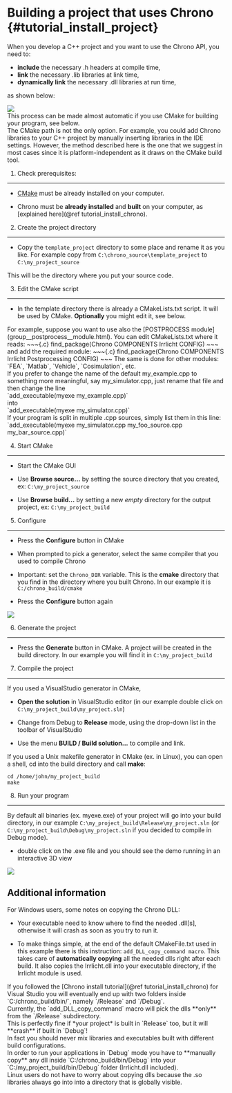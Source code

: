 Building a project that uses Chrono             {#tutorial_install_project}
==========================


When you develop a C++ project and you want to use the Chrono API,
you need to:
- **include** the necessary .h headers at compile time,
- **link** the necessary .lib libraries at link time,
- **dynamically link** the necessary .dll libraries at run time, 

as shown below: <br>

<img src="http://www.projectchrono.org/assets/manual/Pic_build.png" class="img-responsive">

<br>
This process can be made almost automatic if you use CMake for building your program, see below.

<div class="ce-info">
The CMake path is not the only option. For example, you could add Chrono libraries
to your C++ project by manually inserting libraries in the IDE settings. However,
the method described here is the one that we suggest in most cases since it is platform-independent as it draws on the CMake
build tool.
</div>



1) Check prerequisites:
-------------------------------------------------------------------

-   [CMake](http://www.cmake.org) must be already installed on
    your computer.
	
-   Chrono must be **already installed** and **built** 
    on your computer, as [explained here](@ref tutorial_install_chrono).

	
2) Create the project directory
-------------------------------------------------------------------

-   Copy the `template_project` directory to some place and rename it as you like.
    For example copy from `C:\chrono_source\template_project` to `C:\my_project_source`

This will be the directory where you put your source code.


3) Edit the CMake script
------------------------------------------------------------

- In the template directory there is already a CMakeLists.txt script. It will be used by CMake.
  **Optionally** you might edit it, see below.

<div class="ce-info">
For example, suppose you want to use also the [POSTPROCESS module](group__postprocess__module.html).
You can edit CMakeLists.txt where it reads:
~~~{.c}
find_package(Chrono
             COMPONENTS Irrlicht
             CONFIG)
~~~
and add the required module:
~~~{.c}
find_package(Chrono
             COMPONENTS Irrlicht Postprocessing
             CONFIG)
~~~
The same is done for other modules: `FEA`, `Matlab`, `Vehicle`, `Cosimulation`, etc.
</div>

<div class="ce-info">
If you prefer to change the name of the default my_example.cpp to 
something more meaningful, say my_simulator.cpp, just rename that file and then change the line<br>
 `add_executable(myexe my_example.cpp)` <br>
 into <br>
 `add_executable(myexe my_simulator.cpp)`<br>
</div>

<div class="ce-info">
If your program is split in multiple .cpp sources, simply list them in this line:
 `add_executable(myexe my_simulator.cpp  my_foo_source.cpp  my_bar_source.cpp)` 
</div>


4) Start CMake 
--------------------------------------------------

-   Start the CMake GUI

-   Use **Browse source...** by setting the source directory that you
    created, ex: `C:\my_project_source`
	
-   Use **Browse build...** by setting a new *empty* directory for the
    output project, ex: `C:\my_project_build`

	
5) Configure
------------------------------------------------

- Press the **Configure** button in CMake

- When prompted to pick a generator, select the same 
  compiler that you used to compile Chrono

- Important: set the `Chrono_DIR` variable. This is the **cmake** directory that 
  you find in the directory where you built Chrono. In our example it is `C:/chrono_build/cmake`

- Press the **Configure** button again

<img src="http://www.projectchrono.org/assets/manual/Install_my_project_1.gif" class="img-responsive">


6) Generate the project
-----------------------------------------------------------

- Press the **Generate** button in CMake. A project will be created in
  the build directory. In our example you will find it in `C:\my_project_build`


7) Compile the project
----------------------------------------------------------

If you used a VisualStudio generator in CMake, 

-   **Open the solution** in VisualStudio editor (in our example double
    click on `C:\my_project_build\my_project.sln`)

-   Change from Debug to **Release** mode, using the drop-down list in the 
    toolbar of VisualStudio
	
-   Use the menu **BUILD / Build solution...** to compile and link.

If you used a Unix makefile generator in CMake (ex. in Linux), you can
open a shell, cd into the build directory and call **make**: 
~~~{.c}
cd /home/john/my_project_build
make
~~~ 


8) Run your program
-------------------------------------------------------

By default all binaries (ex. myexe.exe) of your project will go into
your build directory, in our example `C:\my_project_build\Release\my_project.sln` 
(or `C:\my_project_build\Debug\my_project.sln` if you decided to compile in Debug mode).

- double click on the .exe file and you should see the demo running in an interactive 3D view

<img src="http://projectchrono.org/assets/manual/Install_my_project_2.jpg" class="img-responsive">

Additional information
----------------------

For Windows users, some notes on copying the Chrono DLL:

- Your executable need to know where to find the needed .dll[s], 
otherwise it will crash as soon as you try to run it.

- To make things simple, at the end of the default CMakeFile.txt used in this example 
there is this instruction: `add_DLL_copy_command macro`. This takes care of **automatically copying** all the needed dlls right after each build. 
It also copies the Irrlicht.dll into your executable directory, if the Irrlicht module is used. 

<div class="ce-danger">
If you followed the [Chrono install tutorial](@ref tutorial_install_chrono) for Visual Studio you will eventually end up with two folders inside `C:/chrono_build/bin/`, namely `/Release` and `/Debug`.<br>
Currently, the `add_DLL_copy_command` macro will pick the dlls **only** from the `/Release` subdirectory.<br> 
This is perfectly fine if *your project* is built in `Release` too, but it will **crash** if built in `Debug`!<br>
In fact you should never mix libraries and executables built with different build configurations.<br>
In order to run your applications in `Debug` mode you have to **manually copy** any dll inside `C:/chrono_build/bin/Debug` into your `C:/my_project_build/bin/Debug` folder (Irrlicht.dll included).
</div>


<div class="ce-info">
Linux users do not have to worry about copying dlls because the .so libraries always go into into a directory that is globally visible.
</div>

